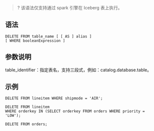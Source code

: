 ﻿>? 该语法仅支持通过 spark 引擎在 Iceberg 表上执行。
## 语法
```
DELETE FROM table_name [ [ AS ] alias ]
[ WHERE booleanExpression ]
```


## 参数说明
table_identifier：指定表名，支持三段式，例如：catalog.database.table。

## 示例
```
DELETE FROM lineitem WHERE shipmode = 'AIR';

DELETE FROM lineitem
WHERE orderkey IN (SELECT orderkey FROM orders WHERE priority = 'LOW');

DELETE FROM orders;
```



